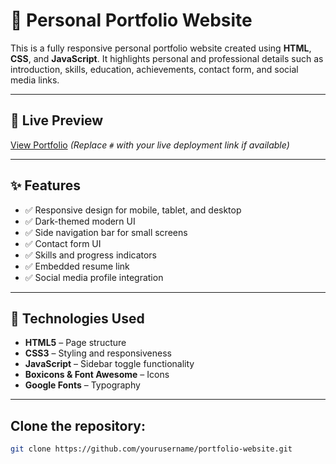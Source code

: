 # 💼 Personal Portfolio Website

This is a fully responsive personal portfolio website created using **HTML**, **CSS**, and **JavaScript**. It highlights personal and professional details such as introduction, skills, education, achievements, contact form, and social media links.

---

## 📌 Live Preview

[View Portfolio](#) *(Replace `#` with your live deployment link if available)*

---

## ✨ Features

- ✅ Responsive design for mobile, tablet, and desktop
- ✅ Dark-themed modern UI
- ✅ Side navigation bar for small screens
- ✅ Contact form UI
- ✅ Skills and progress indicators
- ✅ Embedded resume link
- ✅ Social media profile integration

---

## 🔧 Technologies Used

- **HTML5** – Page structure
- **CSS3** – Styling and responsiveness
- **JavaScript** – Sidebar toggle functionality
- **Boxicons & Font Awesome** – Icons
- **Google Fonts** – Typography

---

## Clone the repository:
   ```bash
   git clone https://github.com/yourusername/portfolio-website.git

